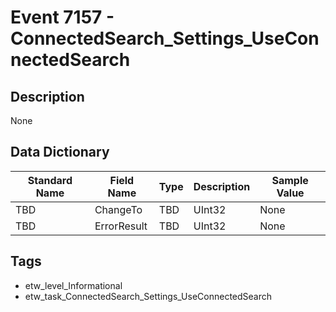 # Event 7157 - ConnectedSearch_Settings_UseConnectedSearch

## Description
None

## Data Dictionary
|Standard Name|Field Name|Type|Description|Sample Value|
|---|---|---|---|---|
|TBD|ChangeTo|TBD|UInt32|None|None|
|TBD|ErrorResult|TBD|UInt32|None|None|

## Tags
* etw_level_Informational
* etw_task_ConnectedSearch_Settings_UseConnectedSearch
